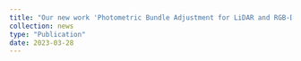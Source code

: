 ```yaml
---
title: "Our new work 'Photometric Bundle Adjustment for LiDAR and RGB-D available on arXiv!"
collection: news
type: "Publication"
date: 2023-03-28
---
```

